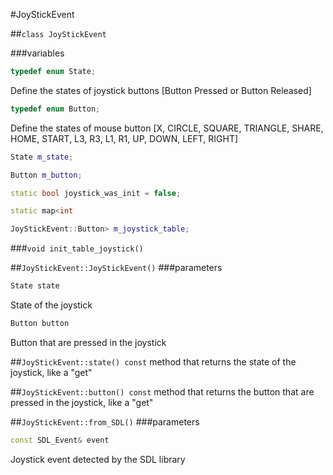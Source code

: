 #JoyStickEvent

##```class JoyStickEvent```

###variables
```c++
typedef enum State;
```
Define the states of joystick buttons [Button Pressed or Button Released]
```c++
typedef enum Button;
```
Define the states of mouse button
[X, CIRCLE, SQUARE, TRIANGLE, SHARE, HOME,
START, L3, R3, L1, R1, UP, DOWN, LEFT, RIGHT]
```c++
State m_state;
```

```c++
Button m_button;
```

```c++
static bool joystick_was_init = false;
```

```c++
static map<int
```

```c++
JoyStickEvent::Button> m_joystick_table;
```

###```void init_table_joystick()```

##```JoyStickEvent::JoyStickEvent()```
###parameters
```c++
State state
```
State of the joystick
```c++
Button button
```
Button that are pressed in the joystick

##```JoyStickEvent::state() const```
method that returns the state of the joystick, like a "get"

##```JoyStickEvent::button() const```
method that returns the button that are pressed in the joystick, like a "get"

##```JoyStickEvent::from_SDL()```
###parameters
```c++
const SDL_Event& event
```
Joystick event detected by the SDL library
